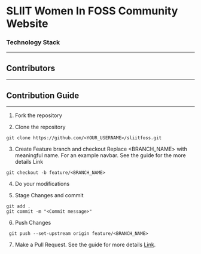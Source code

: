 # SLIIT Women In FOSS Community Website

### Technology Stack

***


## Contributors

***

## Contribution Guide

***

1. Fork the repository

2. Clone the repository

  ```
 git clone https://github.com/<YOUR_USERNAME>/sliitfoss.git
 
  ```

3. Create Feature branch and checkout Replace <BRANCH_NAME> with meaningful name. For an example navbar. See the guide for the more details Link

```
git checkout -b feature/<BRANCH_NAME>

```

4. Do your modifications

5. Stage Changes and commit

```
git add .
git commit -m "<Commit message>"

```

6. Push Changes

```
 git push --set-upstream origin feature/<BRANCH_NAME>

 ```

7. Make a Pull Request. See the guide for more details [Link](https://docs.github.com/en/pull-requests/collaborating-with-pull-requests/proposing-changes-to-your-work-with-pull-requests/creating-a-pull-request).








